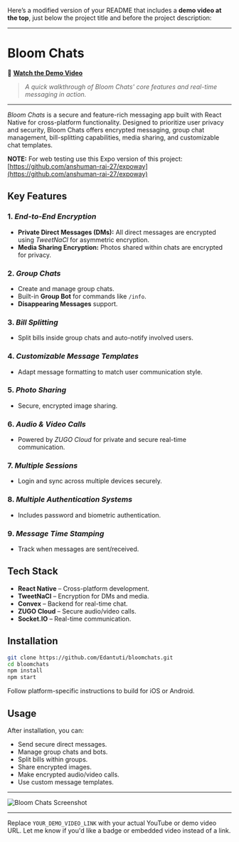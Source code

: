 Here’s a modified version of your README that includes a **demo video at the top**, just below the project title and before the project description:

---

# Bloom Chats

🎥 **[Watch the Demo Video]([https://www.youtube.com/watch?v=YOUR_DEMO_VIDEO_LINK](https://drive.google.com/file/d/13sL1TaxCm5SQjWfPPJT04DAg6hHHE8Lg/view?usp=sharing))**

> *A quick walkthrough of Bloom Chats' core features and real-time messaging in action.*

---

*Bloom Chats* is a secure and feature-rich messaging app built with React Native for cross-platform functionality. Designed to prioritize user privacy and security, Bloom Chats offers encrypted messaging, group chat management, bill-splitting capabilities, media sharing, and customizable chat templates.

**NOTE:** For web testing use this Expo version of this project: [https://github.com/anshuman-rai-27/expoway](https://github.com/anshuman-rai-27/expoway)

## Key Features

### 1. *End-to-End Encryption*

* **Private Direct Messages (DMs):** All direct messages are encrypted using *TweetNaCl* for asymmetric encryption.
* **Media Sharing Encryption:** Photos shared within chats are encrypted for privacy.

### 2. *Group Chats*

* Create and manage group chats.
* Built-in **Group Bot** for commands like `/info`.
* **Disappearing Messages** support.

### 3. *Bill Splitting*

* Split bills inside group chats and auto-notify involved users.

### 4. *Customizable Message Templates*

* Adapt message formatting to match user communication style.

### 5. *Photo Sharing*

* Secure, encrypted image sharing.

### 6. *Audio & Video Calls*

* Powered by *ZUGO Cloud* for private and secure real-time communication.

### 7. *Multiple Sessions*

* Login and sync across multiple devices securely.

### 8. *Multiple Authentication Systems*

* Includes password and biometric authentication.

### 9. *Message Time Stamping*

* Track when messages are sent/received.

## Tech Stack

* **React Native** – Cross-platform development.
* **TweetNaCl** – Encryption for DMs and media.
* **Convex** – Backend for real-time chat.
* **ZUGO Cloud** – Secure audio/video calls.
* **Socket.IO** – Real-time communication.

## Installation

```bash
git clone https://github.com/Edantuti/bloomchats.git
cd bloomchats
npm install
npm start
```

Follow platform-specific instructions to build for iOS or Android.

## Usage

After installation, you can:

* Send secure direct messages.
* Manage group chats and bots.
* Split bills within groups.
* Share encrypted images.
* Make encrypted audio/video calls.
* Use custom message templates.

---

<img src="./WhatsApp Image 2024-10-19 at 21.02.29.jpeg" alt="Bloom Chats Screenshot"/>

---

Replace `YOUR_DEMO_VIDEO_LINK` with your actual YouTube or demo video URL. Let me know if you'd like a badge or embedded video instead of a link.
